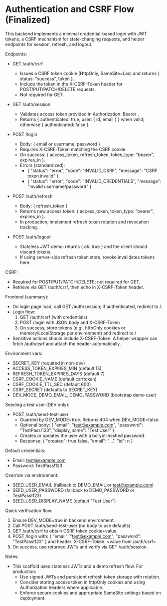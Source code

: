 # Authentication and CSRF Flow (Finalized)

This backend implements a minimal credential-based login with JWT tokens, a CSRF mechanism for state-changing requests, and helper endpoints for session, refresh, and logout.

Endpoints:
- GET /auth/csrf
  - Issues a CSRF token cookie (HttpOnly, SameSite=Lax) and returns { status: "success", token }.
  - Include the token in the X-CSRF-Token header for POST/PUT/PATCH/DELETE requests.
  - Not required for GET.

- GET /auth/session
  - Validates access token provided in Authorization: Bearer <token>.
  - Returns { authenticated: true, user: { id, email } } when valid; otherwise { authenticated: false }.

- POST /login
  - Body: { email or username, password }
  - Requires X-CSRF-Token matching the CSRF cookie.
  - On success: { access_token, refresh_token, token_type: "bearer", expires_in }.
  - Errors (standardized):
    - { "status": "error", "code": "INVALID_CSRF", "message": "CSRF token invalid" }
    - { "status": "error", "code": "INVALID_CREDENTIALS", "message": "Invalid username/password" }

- POST /auth/refresh
  - Body: { refresh_token }
  - Returns new access token: { access_token, token_type: "bearer", expires_in }.
  - In production, implement refresh token rotation and revocation tracking.

- POST /auth/logout
  - Stateless JWT demo: returns { ok: true } and the client should discard tokens.
  - If using server-side refresh token store, revoke invalidates tokens here.

CSRF:
- Required for POST/PUT/PATCH/DELETE; not required for GET.
- Retrieve via GET /auth/csrf, then echo in X-CSRF-Token header.

Frontend (summary):
- On login page load, call GET /auth/session; if authenticated, redirect to /.
- Login flow:
  1) GET /auth/csrf (with credentials)
  2) POST /login with JSON body and X-CSRF-Token
  3) On success, store tokens (e.g., httpOnly cookies or memory/LocalStorage per environment) and redirect to /
- Sensitive actions should include X-CSRF-Token. A helper wrapper can fetch /auth/csrf and attach the header automatically.

Environment vars:
- SECRET_KEY (required in non-dev)
- ACCESS_TOKEN_EXPIRES_MIN (default 15)
- REFRESH_TOKEN_EXPIRES_DAYS (default 7)
- CSRF_COOKIE_NAME (default csrftoken)
- CSRF_COOKIE_TTL_SEC (default 600)
- CSRF_SECRET (defaults to SECRET_KEY)
- DEV_MODE, DEMO_EMAIL, DEMO_PASSWORD (bootstrap demo user)

Seeding a test user (DEV only):
- POST /auth/seed-test-user
  - Guarded by DEV_MODE=true. Returns 404 when DEV_MODE=false.
  - Optional body: { "email": "test@example.com", "password": "TestPass!123", "display_name": "Test User" }
  - Creates or updates the user with a bcrypt-hashed password.
  - Response: { "created": true|false, "email": "...", "id": n }

Default credentials:
- Email: test@example.com
- Password: TestPass!123

Override via environment:
- SEED_USER_EMAIL (fallback to DEMO_EMAIL or test@example.com)
- SEED_USER_PASSWORD (fallback to DEMO_PASSWORD or TestPass!123)
- SEED_USER_DISPLAY_NAME (default "Test User")

Quick verification flow:
1) Ensure DEV_MODE=true in backend environment.
2) Call POST /auth/seed-test-user (no body to use defaults).
3) GET /auth/csrf to obtain CSRF token cookie+value.
4) POST /login with:
   { "email": "test@example.com", "password": "TestPass!123" }
   and header: X-CSRF-Token: <value from /auth/csrf>
5) On success, use returned JWTs and verify via GET /auth/session.

Notes:
- This scaffold uses stateless JWTs and a demo refresh flow. For production:
  - Use signed JWTs and persistent refresh token storage with rotation.
  - Consider storing access token in httpOnly cookies and using Authorization headers where applicable.
  - Enforce secure cookies and appropriate SameSite settings based on deployment.
